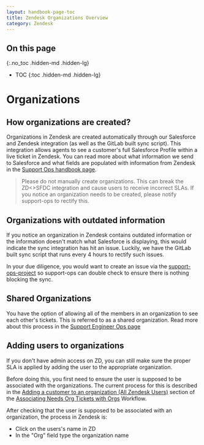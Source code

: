 ```yaml
---
layout: handbook-page-toc
title: Zendesk Organizations Overview
category: Zendesk
---
```


## On this page
{:.no_toc .hidden-md .hidden-lg}

- TOC
{:toc .hidden-md .hidden-lg}

# Organizations

## How organizations are created?

Organizations in Zendesk are created automatically through our Salesforce and
Zendesk integration (as well as the GitLab built sync script). This integration
allows agents to see a customer's full Salesforce Profile within a live ticket
in Zendesk. You can read more about what information we send to Salesforce and
what fields are populated with information from Zendesk in the
[Support Ops handbook page](/handbook/support/support-ops/#salesforce---zendesk-sync).

> Please do not manually create organizations. This can break the ZD<>SFDC
> integration and cause users to receive incorrect SLAs. If you notice an
> organization needs to be created, please notify support-ops to rectify this.

## Organizations with outdated information

If you notice an organization in Zendesk contains outdated information or the
information doesn't match what Salesforce is displaying, this would indicate the
sync integration has hit an issue. Luckily, we have the GitLab built sync script
that runs every 4 hours to rectify such issues.

In your due diligence, you would want to create an issue via the 
[support-ops-project](https://gitlab.com/gitlab-com/support/support-ops/support-ops-project/issues/new)
so support-ops can double check to ensure there is nothing blocking the sync.

## Shared Organizations

You have the option of allowing all of the members in an organization to see each other's tickets. This is referred to as a shared organization. Read more about this process in the [Support Engineer Ops page](/handbook/support/support-ops/processes/zendesk.html#shared-organization-process) 

## Adding users to organizations

If you don't have admin access on ZD, you can still make sure the proper SLA is applied by adding the user to the appropriate organization.

Before doing this, you first need to ensure the user is supposed to be associated with the organizations. The current process for this is described in the [Adding a customer to an organization (All Zendesk Users)](https://about.gitlab.com/handbook/support/workflows/associating_needs_org_tickets_with_orgs.html#adding-a-customer-to-an-organization-all-zendesk-users) section of the [Associating Needs Org Tickets with Orgs](https://about.gitlab.com/handbook/support/workflows/associating_needs_org_tickets_with_orgs.html) Workflow.

After checking that the user is supposed to be associated with an organization, the process in Zendesk is:

- Click on the users's name in ZD
- In the "Org" field type the organization name
